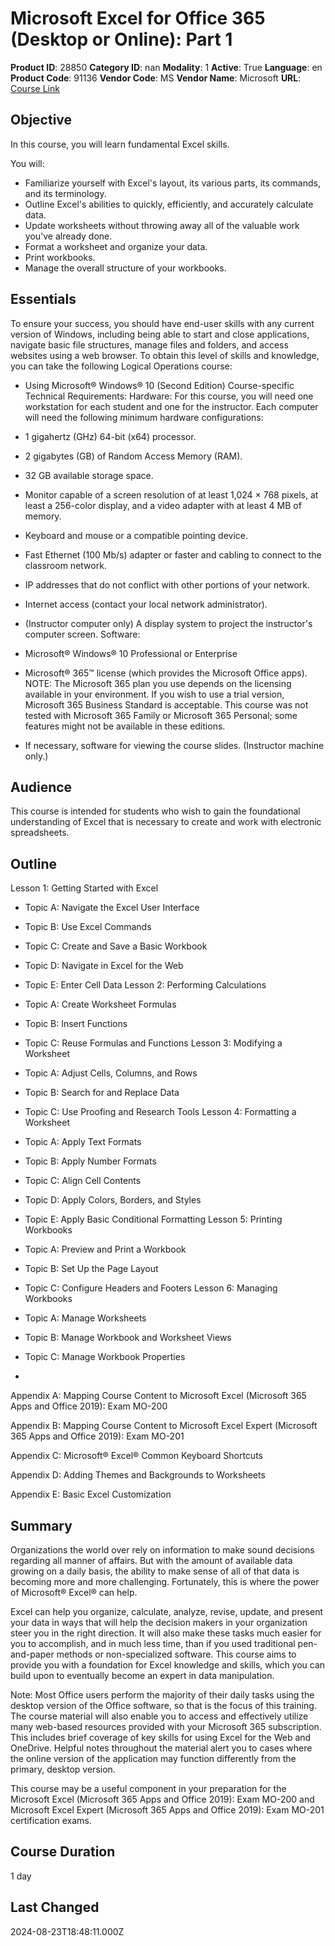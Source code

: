 # Microsoft Excel for Office 365 (Desktop or Online): Part 1

**Product ID**: 28850
**Category ID**: nan
**Modality**: 1
**Active**: True
**Language**: en
**Product Code**: 91136
**Vendor Code**: MS
**Vendor Name**: Microsoft
**URL**: [Course Link](https://www.fastlaneus.com/course/microsoft-91136)

## Objective
In this course, you will learn fundamental Excel skills.

You will:



- Familiarize yourself with Excel's layout, its various parts, its commands, and its terminology.
- Outline Excel's abilities to quickly, efficiently, and accurately calculate data.
- Update worksheets without throwing away all of the valuable work you've already done.
- Format a worksheet and organize your data.
- Print workbooks.
- Manage the overall structure of your workbooks.

## Essentials
To ensure your success, you should have end-user skills with any current version of Windows, including being able to start and close applications, navigate basic file structures, manage files and folders, and access websites using a web browser. To obtain this level of skills and knowledge, you can take the following Logical Operations course:



- Using Microsoft® Windows® 10 (Second Edition)
Course-specific Technical Requirements:
Hardware:
For this course, you will need one workstation for each student and one for the instructor. Each computer will need the following minimum hardware configurations:



- 1 gigahertz (GHz) 64-bit (x64) processor.
- 2 gigabytes (GB) of Random Access Memory (RAM).
- 32 GB available storage space.
- Monitor capable of a screen resolution of at least 1,024 × 768 pixels, at least a 256-color display, and a video adapter with at least 4 MB of memory.
- Keyboard and mouse or a compatible pointing device.
- Fast Ethernet (100 Mb/s) adapter or faster and cabling to connect to the classroom network.
- IP addresses that do not conflict with other portions of your network.
- Internet access (contact your local network administrator).
- (Instructor computer only) A display system to project the instructor's computer screen.
Software:



- Microsoft® Windows® 10 Professional or Enterprise
- Microsoft® 365™ license (which provides the Microsoft Office apps). NOTE: The Microsoft 365 plan you use depends on the licensing available in your environment. If you wish to use a trial version, Microsoft 365 Business Standard is acceptable. This course was not tested with Microsoft 365 Family or Microsoft 365 Personal; some features might not be available in these editions.
- If necessary, software for viewing the course slides. (Instructor machine only.)

## Audience
This course is intended for students who wish to gain the foundational understanding of Excel that is necessary to create and work with electronic spreadsheets.

## Outline
Lesson 1: Getting Started with Excel


- Topic A: Navigate the Excel User Interface
- Topic B: Use Excel Commands
- Topic C: Create and Save a Basic Workbook
- Topic D: Navigate in Excel for the Web
- Topic E: Enter Cell Data
Lesson 2: Performing Calculations


- Topic A: Create Worksheet Formulas
- Topic B: Insert Functions
- Topic C: Reuse Formulas and Functions
Lesson 3: Modifying a Worksheet


- Topic A: Adjust Cells, Columns, and Rows
- Topic B: Search for and Replace Data
- Topic C: Use Proofing and Research Tools
Lesson 4: Formatting a Worksheet


- Topic A: Apply Text Formats
- Topic B: Apply Number Formats
- Topic C: Align Cell Contents
- Topic D: Apply Colors, Borders, and Styles
- Topic E: Apply Basic Conditional Formatting
Lesson 5: Printing Workbooks


- Topic A: Preview and Print a Workbook
- Topic B: Set Up the Page Layout
- Topic C: Configure Headers and Footers
Lesson 6: Managing Workbooks


- Topic A: Manage Worksheets
- Topic B: Manage Workbook and Worksheet Views
- Topic C: Manage Workbook Properties
- 
Appendix A: Mapping Course Content to Microsoft Excel (Microsoft 365 Apps and Office 2019): Exam MO-200

Appendix B: Mapping Course Content to Microsoft Excel Expert (Microsoft 365 Apps and Office 2019): Exam MO-201

Appendix C: Microsoft® Excel® Common Keyboard Shortcuts

Appendix D: Adding Themes and Backgrounds to Worksheets

Appendix E: Basic Excel Customization

## Summary
Organizations the world over rely on information to make sound decisions regarding all manner of affairs. But with the amount of available data growing on a daily basis, the ability to make sense of all of that data is becoming more and more challenging. Fortunately, this is where the power of Microsoft® Excel® can help.

Excel can help you organize, calculate, analyze, revise, update, and present your data in ways that will help the decision makers in your organization steer you in the right direction. It will also make these tasks much easier for you to accomplish, and in much less time, than if you used traditional pen-and-paper methods or non-specialized software. This course aims to provide you with a foundation for Excel knowledge and skills, which you can build upon to eventually become an expert in data manipulation.

Note: Most Office users perform the majority of their daily tasks using the desktop version of the Office software, so that is the focus of this training. The course material will also enable you to access and effectively utilize many web-based resources provided with your Microsoft 365 subscription. This includes brief coverage of key skills for using Excel for the Web and OneDrive. Helpful notes throughout the material alert you to cases where the online version of the application may function differently from the primary, desktop version.

This course may be a useful component in your preparation for the Microsoft Excel (Microsoft 365 Apps and Office 2019): Exam MO-200 and Microsoft Excel Expert (Microsoft 365 Apps and Office 2019): Exam MO-201 certification exams.

## Course Duration
1 day

## Last Changed
2024-08-23T18:48:11.000Z

